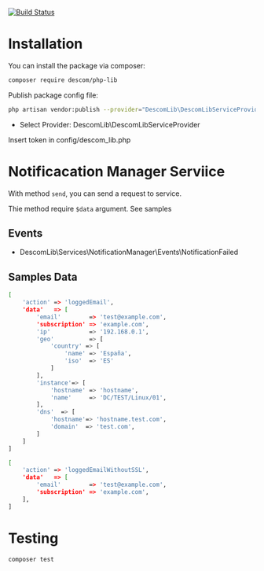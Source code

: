 [![Build Status](https://travis-ci.org/descom-es/php-lib.svg?branch=master)](https://travis-ci.org/descom-es/php-lib)


# Installation

You can install the package via composer:

```bash
composer require descom/php-lib
```

Publish package config file:
```bash
php artisan vendor:publish --provider="DescomLib\DescomLibServiceProvider" --tag=config
```
- Select Provider: DescomLib\DescomLibServiceProvider

Insert token in config/descom_lib.php


# Notificacation Manager Serviice

With method `send`, you can send a request to service.

Thie method require `$data` argument. See samples

## Events

* DescomLib\Services\NotificationManager\Events\NotificationFailed

## Samples Data

```bash
[
    'action' => 'loggedEmail',
    'data'   => [
        'email'        => 'test@example.com',
        'subscription' => 'example.com',
        'ip'           => '192.168.0.1',
        'geo'          => [
            'country' => [
                'name' => 'España',
                'iso'  => 'ES'
            ]
        ],
        'instance'=> [
            'hostname' => 'hostname',
            'name'     => 'DC/TEST/Linux/01',
        ],
        'dns'  => [
            'hostname'=> 'hostname.test.com',
            'domain'  => 'test.com',
        ]
    ]
]
```

```bash
[
    'action' => 'loggedEmailWithoutSSL',
    'data'   => [
        'email'        => 'test@example.com',
        'subscription' => 'example.com',
    ],
]
```

# Testing

``` bash
composer test
```
